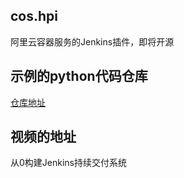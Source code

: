 ## cos.hpi  
阿里云容器服务的Jenkins插件，即将开源      

## 示例的python代码仓库    
<a href="https://github.com/ringtail/jenkins-demo-python-app">仓库地址</a>

## 视频的地址   
<a src="http://container-service.oss-cn-beijing.aliyuncs.com/Jenkins%20Python%20v3.mp4">从0构建Jenkins持续交付系统<a>
